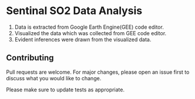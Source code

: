 # Sentinal SO2 Data Analysis
1. Data is extracted from Google Earth Engine(GEE) code editor.
2. Visualized the data which was collected from GEE code editor.
3. Evident inferences were drawn from the visualized data.


## Contributing
Pull requests are welcome. For major changes, please open an issue first to discuss what you would like to change.

Please make sure to update tests as appropriate.
